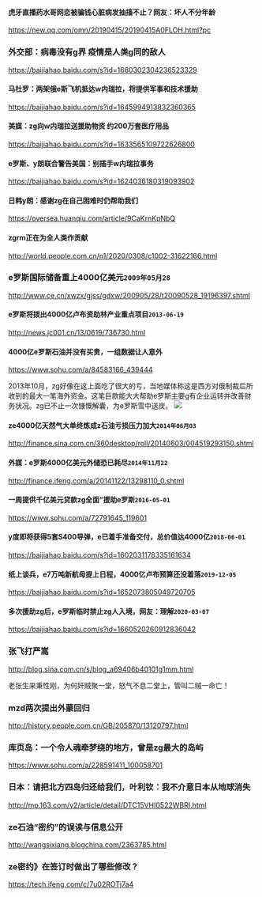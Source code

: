 #### 虎牙直播药水哥网恋被骗钱心脏病发抽搐不止？网友：坏人不分年龄
https://new.qq.com/omn/20190415/20190415A0FLOH.html?pc
### 外交部：病毒没有g界 疫情是人类g同的敌人
https://baijiahao.baidu.com/s?id=1660302304236523329
#### 马杜罗：两架俄e斯飞机抵达w内瑞拉，将提供军事和技术援助
https://baijiahao.baidu.com/s?id=1645994913832360365
#### 美媒：zg向w内瑞拉送援助物资 约200万套医疗用品
https://baijiahao.baidu.com/s?id=1633565109722626800
#### e罗斯、y朗联合警告美国：别插手w内瑞拉事务
https://baijiahao.baidu.com/s?id=1624036180319093902
#### 日韩y朗：感谢zg在自己困难时仍帮助我们
https://oversea.huanqiu.com/article/9CaKrnKpNbQ
#### zgrm正在为全人类作贡献
http://world.people.com.cn/n1/2020/0308/c1002-31622166.html

### e罗斯国际储备重上4000亿美元`2009年05月28`
http://www.ce.cn/xwzx/gjss/gdxw/200905/28/t20090528_19196397.shtml
#### e罗斯将拨出4000亿卢布资助林产业重点项目`2013-06-19`
http://news.jc001.cn/13/0619/736730.html
#### 4000亿e罗斯石油并没有买贵，一组数据让人意外
https://www.sohu.com/a/84583166_439444

2013年10月，zg好像在这上面吃了很大的亏，当地媒体称这是西方对俄制裁后所收到的最大一笔海外资金。这笔巨款能大大帮助e罗斯主要g有企业运转并改善财务状况。zg已不止一次慷慨解囊，为e罗斯雪中送炭。
![](http://img.mp.itc.cn/upload/20160620/32fd7efd09a6427cb7ac023e32423e9a_th.jpg)
#### ze4000亿天然气大单终炼成z石油亏损压力加大`2014年06月03`
http://finance.sina.com.cn/360desktop/roll/20140603/004519293150.shtml
#### 外媒：e罗斯4000亿美元外储恐已耗尽`2014年11月22`
http://finance.ifeng.com/a/20141122/13298110_0.shtml
#### 一周提供千亿美元贷款zg全面“援助e罗斯`2016-05-01`
https://www.sohu.com/a/72791645_119601
#### y度即将获得5套S400导弹，e已着手准备交付，总价值达4000亿`2018-06-01`
https://baijiahao.baidu.com/s?id=1602031178335161634
#### 纸上谈兵，e7万吨新航母提上日程，4000亿卢布预算还没着落`2019-12-05`
https://baijiahao.baidu.com/s?id=1652073805049720705
#### 多次援助zg后，e罗斯临时禁止zg人入境，网友：理解`2020-03-07`
https://baijiahao.baidu.com/s?id=1660520260912836042

### 张飞打严嵩
http://blog.sina.com.cn/s/blog_a69406b40101g1mm.html

老张生来秉性刚，为何奸贼聚一堂，怒气不息二堂上，管叫二贼一命亡！

### mzd两次提出外蒙回归
http://history.people.com.cn/GB/205870/13120797.html
### 库页岛：一个令人魂牵梦绕的地方，曾是zg最大的岛屿
https://www.sohu.com/a/228591411_100058701
### 日本：请把北方四岛归还给我们，叶利钦：我不介意日本从地球消失
http://mp.163.com/v2/article/detail/DTC15VHI0522WBRI.html

### ze石油“密约”的误读与信息公开
http://wangsixiang.blogchina.com/2363785.html
### ze密约》在签订时做出了哪些修改？
https://tech.ifeng.com/c/7u02ROTj7a4

